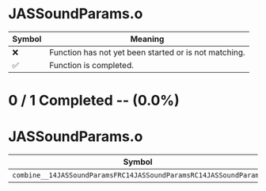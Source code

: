 # JASSoundParams.o
| Symbol | Meaning 
| ------------- | ------------- 
| :x: | Function has not yet been started or is not matching. 
| :white_check_mark: | Function is completed. 


# 0 / 1 Completed -- (0.0%)
# JASSoundParams.o
| Symbol | Decompiled? |
| ------------- | ------------- |
| `combine__14JASSoundParamsFRC14JASSoundParamsRC14JASSoundParams` | :x: |
